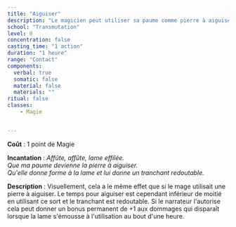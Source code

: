 ```yaml
---
title: "Aiguiser"
description: "Le magicien peut utiliser sa paume comme pierre à aiguiser."
school: "Transmutation"
level: 0
concentration: false
casting_time: "1 action"
duration: "1 heure"
range: "Contact"
components:
  verbal: true
  somatic: false
  material: false
  materials: ""
ritual: false
classes:
    - Magie


---
```

**Coût** : 1 point de Magie    

**Incantation** : *Affûte, affûte, lame effilée.*   
*Que ma paume devienne la pierre à aiguiser.*    
*Qu'elle donne forme à la lame et lui donne un tranchant redoutable.*     

**Description** : Visuellement, cela a le même effet que si le mage utilisait une pierre à aiguiser. Le temps pour aiguiser est cependant inférieur de moitié en utilisant ce sort et le tranchant est redoutable. Si le narrateur l'autorise cela peut donner un bonus permanent de +1 aux dommages qui disparaît lorsque la lame s'émousse à l'utilisation au bout d'une heure.  
